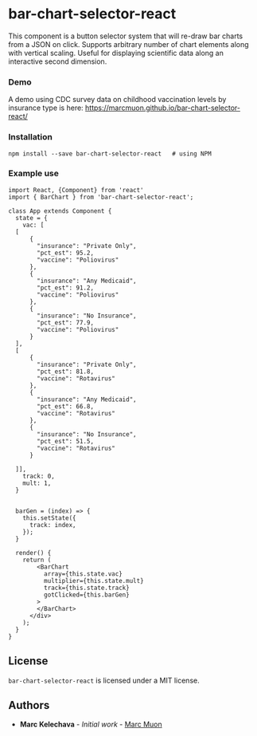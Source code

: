 # bar-chart-selector-react 

This component is a button selector system that will re-draw bar charts from a JSON on click. Supports arbitrary number of chart elements along with vertical scaling. Useful for displaying scientific data along an interactive second dimension. 

### Demo

A demo using CDC survey data on childhood vaccination levels by insurance type is here: https://marcmuon.github.io/bar-chart-selector-react/

### Installation

```
npm install --save bar-chart-selector-react   # using NPM
```

### Example use

```
import React, {Component} from 'react'
import { BarChart } from 'bar-chart-selector-react';

class App extends Component {
  state = {
    vac: [
  [ 
      {
        "insurance": "Private Only",
        "pct_est": 95.2,
        "vaccine": "Poliovirus"
      },
      {
        "insurance": "Any Medicaid",
        "pct_est": 91.2,
        "vaccine": "Poliovirus"
      },
      {
        "insurance": "No Insurance",
        "pct_est": 77.9,
        "vaccine": "Poliovirus"
      }
  ],
  [ 
      {
        "insurance": "Private Only",
        "pct_est": 81.8,
        "vaccine": "Rotavirus"
      },
      {
        "insurance": "Any Medicaid",
        "pct_est": 66.8,
        "vaccine": "Rotavirus"
      },
      {
        "insurance": "No Insurance",
        "pct_est": 51.5,
        "vaccine": "Rotavirus"
      }
  
  ]],
    track: 0,
    mult: 1,
  }
 

  barGen = (index) => {
    this.setState({
      track: index,
    });
  }

  render() {    
    return (
        <BarChart
          array={this.state.vac}
          multiplier={this.state.mult}
          track={this.state.track}
          gotClicked={this.barGen}
        >
        </BarChart>
      </div>
    );
  }
}

```

## License

```bar-chart-selector-react``` is licensed under a MIT license.


## Authors

* **Marc Kelechava** - *Initial work* - [Marc Muon](https://github.com/marcmuon)


